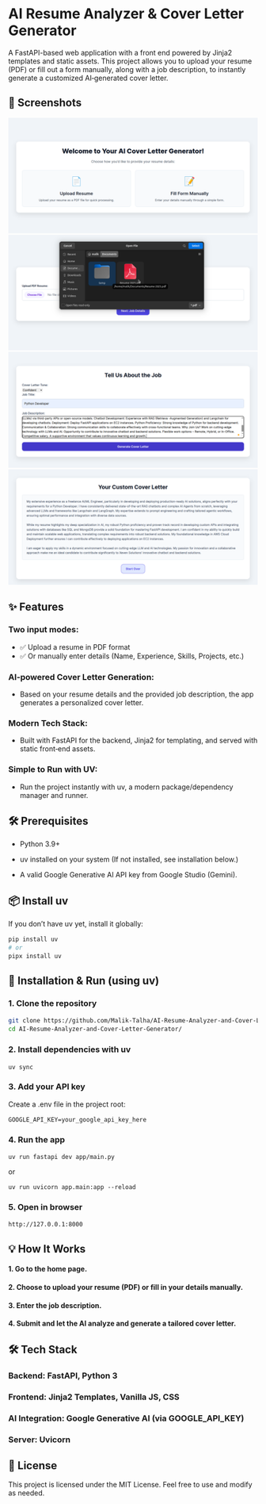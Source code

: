 # AI Resume Analyzer & Cover Letter Generator

A FastAPI-based web application with a front end powered by Jinja2 templates and static assets.
This project allows you to upload your resume (PDF) or fill out a form manually, along with a job description, to instantly generate a customized AI‑generated cover letter.

## 📸 Screenshots
![Home Page](assets/home.png)
![Upload Resume](assets/upload_file.png)
![Job Description](assets/job_description.png)
![Cover Letter](assets/cover_letter.png)

## ✨ Features
### Two input modes:
- ✅ Upload a resume in PDF format
- ✅ Or manually enter details (Name, Experience, Skills, Projects, etc.)

### AI‑powered Cover Letter Generation:
- Based on your resume details and the provided job description, the app generates a personalized cover letter.

### Modern Tech Stack:
- Built with FastAPI for the backend, Jinja2 for templating, and served with static front‑end assets.

### Simple to Run with UV:
- Run the project instantly with uv, a modern package/dependency manager and runner.

## 🛠️ Prerequisites
- Python 3.9+

- uv installed on your system
(If not installed, see installation below.)
- A valid Google Generative AI API key from Google Studio (Gemini).

## 📦 Install uv
If you don’t have uv yet, install it globally:

``` bash
pip install uv
# or
pipx install uv 
```

## 🚀 Installation & Run (using uv)
### 1. Clone the repository

``` bash
git clone https://github.com/Malik-Talha/AI-Resume-Analyzer-and-Cover-Letter-Generator.git
cd AI-Resume-Analyzer-and-Cover-Letter-Generator/

```
### 2. Install dependencies with uv
```
uv sync
```
### 3. Add your API key

Create a .env file in the project root:

```
GOOGLE_API_KEY=your_google_api_key_here
```
### 4. Run the app
```
uv run fastapi dev app/main.py
```
or

```
uv run uvicorn app.main:app --reload
```
### 5. Open in browser
    http://127.0.0.1:8000

## 💡 How It Works
#### 1. Go to the home page.

#### 2. Choose to upload your resume (PDF) or fill in your details manually.

#### 3. Enter the job description.

#### 4. Submit and let the AI analyze and generate a tailored cover letter.

## 🛠️ Tech Stack
### Backend: FastAPI, Python 3

### Frontend: Jinja2 Templates, Vanilla JS, CSS

### AI Integration: Google Generative AI (via GOOGLE_API_KEY)

### Server: Uvicorn

## 📄 License
This project is licensed under the MIT License. Feel free to use and modify as needed.
